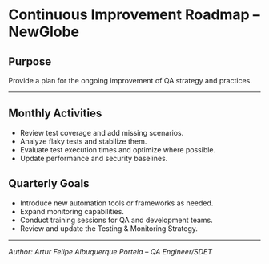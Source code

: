 # Continuous Improvement Roadmap – NewGlobe

## Purpose
Provide a plan for the ongoing improvement of QA strategy and practices.

---

## Monthly Activities
- Review test coverage and add missing scenarios.
- Analyze flaky tests and stabilize them.
- Evaluate test execution times and optimize where possible.
- Update performance and security baselines.

## Quarterly Goals
- Introduce new automation tools or frameworks as needed.
- Expand monitoring capabilities.
- Conduct training sessions for QA and development teams.
- Review and update the Testing & Monitoring Strategy.

---

*Author: Artur Felipe Albuquerque Portela – QA Engineer/SDET*

